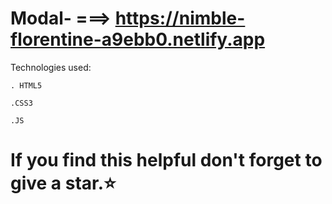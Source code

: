 # Modal-   ===> https://nimble-florentine-a9ebb0.netlify.app

Technologies used:

    . HTML5
    
    .CSS3
    
    .JS








# If you find this  helpful don't forget to give a star.⭐
